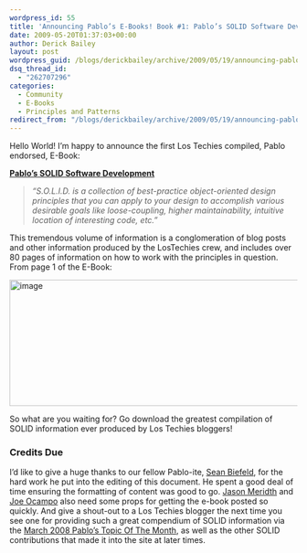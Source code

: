 ```yaml
---
wordpress_id: 55
title: 'Announcing Pablo’s E-Books! Book #1: Pablo’s SOLID Software Development'
date: 2009-05-20T01:37:03+00:00
author: Derick Bailey
layout: post
wordpress_guid: /blogs/derickbailey/archive/2009/05/19/announcing-pablo-s-e-books-book-1-pablo-s-solid-software-development.aspx
dsq_thread_id:
  - "262707296"
categories:
  - Community
  - E-Books
  - Principles and Patterns
redirect_from: "/blogs/derickbailey/archive/2009/05/19/announcing-pablo-s-e-books-book-1-pablo-s-solid-software-development.aspx/"
---
```

Hello World! I’m happy to announce the first Los Techies compiled, Pablo endorsed, E-Book: 

[**Pablo’s SOLID Software Development**](http://www.lostechies.com/content/pablo_ebook.aspx)

> _“S.O.L.I.D. is a collection of best-practice object-oriented design principles that you can apply to your design to accomplish various desirable goals like loose-coupling, higher maintainability, intuitive location of interesting code, etc.”_

This tremendous volume of information is a conglomeration of blog posts and other information produced by the LosTechies crew, and includes over 80 pages of information on how to work with the principles in question. From page 1 of the E-Book:

[<img style="border-top-width: 0px;border-left-width: 0px;border-bottom-width: 0px;border-right-width: 0px" height="221" alt="image" src="http://lostechies.com/derickbailey/files/2011/03/image_thumb_352F4694.png" width="564" border="0" />](http://lostechies.com/derickbailey/files/2011/03/image_3FB01AB4.png) 

So what are you waiting for? Go download the greatest compilation of SOLID information ever produced by Los Techies bloggers!

### Credits Due

I’d like to give a huge thanks to our fellow Pablo-ite, [Sean Biefeld](http://www.lostechies.com/blogs/seanbiefeld/default.aspx), for the hard work he put into the editing of this document. He spent a good deal of time ensuring the formatting of content was good to go. [Jason Meridth](http://www.lostechies.com/blogs/jason_meridth/default.aspx) and [Joe Ocampo](http://www.lostechies.com/blogs/joe_ocampo/default.aspx) also need some props for getting the e-book posted so quickly. And give a shout-out to a Los Techies blogger the next time you see one for providing such a great compendium of SOLID information via the [March 2008 Pablo’s Topic Of The Month](http://www.lostechies.com/blogs/chad_myers/archive/2008/03/07/pablo-s-topic-of-the-month-march-solid-principles.aspx), as well as the other SOLID contributions that made it into the site at later times.